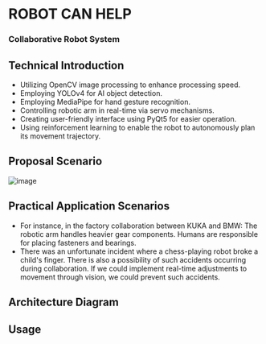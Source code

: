 # ROBOT CAN HELP
### Collaborative Robot System
## Technical Introduction
* Utilizing OpenCV image processing to enhance processing speed.
* Employing YOLOv4 for AI object detection.
* Employing MediaPipe for hand gesture recognition.
* Controlling robotic arm in real-time via servo mechanisms.
* Creating user-friendly interface using PyQt5 for easier operation.
* Using reinforcement learning to enable the robot to autonomously plan its movement trajectory.

## Proposal Scenario
![image](https://i.imgur.com/hqinjE9.png)

## Practical Application Scenarios
* For instance, in the factory collaboration between KUKA and BMW:
The robotic arm handles heavier gear components.
Humans are responsible for placing fasteners and bearings.
* There was an unfortunate incident where a chess-playing robot broke a child's finger. There is also a possibility of such accidents occurring during collaboration. If we could implement real-time adjustments to movement through vision, we could prevent such accidents.

## Architecture Diagram

## Usage
